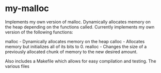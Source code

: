 # my-malloc
Implements my own version of malloc. Dynamically allocates memory on the heap depending on the functions called. Currently implements my own version of the following functions:

malloc - Dynamically allocates memory on the heap
calloc - Allocates memory but initializes all of its bits to 0.
realloc - Changes the size of a previously allocated chunk of memory to the new desired amount.

Also includes a Makefile which allows for easy compilation and testing. The various files
